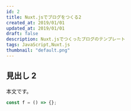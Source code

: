 ```yaml
---
id: 2
title: Nuxt.jsでブログをつくる2
created_at: 2019/01/01
updated_at: 2019/01/01
draft: false
description: Nuxt.jsでつくったブログのテンプレート
tags: JavaScript,Nuxt.js
thumbnail: "default.png"
---
```


## 見出し 2

本文です。

```javascript
const f = () => {};
```
